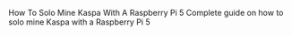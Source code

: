 How To Solo Mine Kaspa With A Raspberry Pi 5
Complete guide on how to solo mine Kaspa with a Raspberry Pi 5
